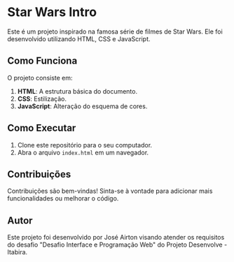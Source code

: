 # Star Wars Intro

Este é um projeto inspirado na famosa série de filmes de Star Wars. Ele foi desenvolvido utilizando HTML, CSS e JavaScript.

## Como Funciona

O projeto consiste em:

1. **HTML**: A estrutura básica do documento.
2. **CSS**: Estilização.
3. **JavaScript**: Alteração do esquema de cores.

## Como Executar

1. Clone este repositório para o seu computador.
2. Abra o arquivo `index.html` em um navegador.

## Contribuições

Contribuições são bem-vindas! Sinta-se à vontade para adicionar mais funcionalidades ou melhorar o código.

## Autor

Este projeto foi desenvolvido por José Airton visando atender os requisitos do desafio "Desafio Interface e Programação Web" do Projeto Desenvolve - Itabira.

